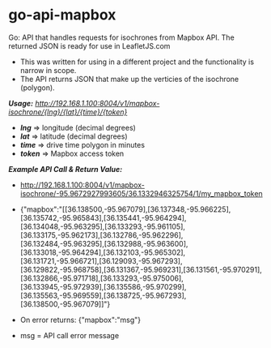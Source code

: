 # go-api-mapbox

Go: API that handles requests for isochrones from Mapbox API.  The returned JSON is ready for use in LeafletJS.com

- This was written for using in a different project and the functionality is narrow in scope.
- The API returns JSON that make up the verticies of the isochrone (polygon).

__*Usage:*__ *http://192.168.1.100:8004/v1/mapbox-isochrone/{lng}/{lat}/{time}/{token}*

- __*lng*__ => longitude (decimal degrees)
- __*lat*__ => latitude (decimal degrees)
- __*time*__ => drive time polygon in minutes
- __*token*__ => Mapbox access token

__*Example API Call & Return Value:*__
-  http://192.168.1.100:8004/v1/mapbox-isochrone/-95.9672927993605/36.1332946325754/1/my_mapbox_token
-   {"mapbox":"[[36.138500,-95.967079],[36.137348,-95.966225],[36.135742,-95.965843],[36.135441,-95.964294],[36.134048,-95.963295],[36.133293,-95.961105],[36.133175,-95.962173],[36.132786,-95.962296],[36.132484,-95.963295],[36.132988,-95.963600],[36.133018,-95.964294],[36.132103,-95.965302],[36.131721,-95.966721],[36.129093,-95.967293],[36.129822,-95.968758],[36.131367,-95.969231],[36.131561,-95.970291],[36.132866,-95.971718],[36.133293,-95.975006],[36.133945,-95.972939],[36.135586,-95.970299],[36.135563,-95.969559],[36.138725,-95.967293],[36.138500,-95.967079]]"}

-   On error returns: {"mapbox":"msg"}
-   msg = API call error message
